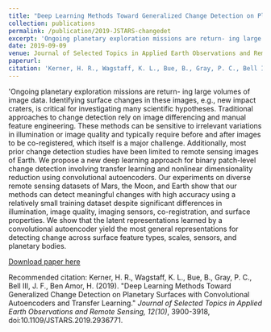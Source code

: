 ```yaml
---
title: "Deep Learning Methods Toward Generalized Change Detection on Planetary Surfaces with Convolutional Autoencoders and Transfer Learning"
collection: publications
permalink: /publication/2019-JSTARS-changedet
excerpt: 'Ongoing planetary exploration missions are return- ing large volumes of image data. Identifying surface changes in these images, e.g., new impact craters, is critical for investigating many scientific hypotheses. Traditional approaches to change detection rely on image differencing and manual feature engineering. These methods can be sensitive to irrelevant variations in illumination or image quality and typically require before and after images to be co-registered, which itself is a major challenge. Additionally, most prior change detection studies have been limited to remote sensing images of Earth. We propose a new deep learning approach for binary patch-level change detection involving transfer learning and nonlinear dimensionality reduction using convolutional autoencoders. Our experiments on diverse remote sensing datasets of Mars, the Moon, and Earth show that our methods can detect meaningful changes with high accuracy using a relatively small training dataset despite significant differences in illumination, image quality, imaging sensors, co-registration, and surface properties. We show that the latent representations learned by a convolutional autoencoder yield the most general representations for detecting change across surface feature types, scales, sensors, and planetary bodies.'
date: 2019-09-09
venue: Journal of Selected Topics in Applied Earth Observations and Remote Sensing
paperurl: 
citation: 'Kerner, H. R., Wagstaff, K. L., Bue, B., Gray, P. C., Bell III, J. F., Ben Amor, H. (2019). &quot;Deep Learning Methods Toward Generalized Change Detection on Planetary Surfaces with Convolutional Autoencoders and Transfer Learning.&quot; <i>Journal of Selected Topics in Applied Earth Observations and Remote Sensing, 12(10)</i>, 3900-3918, doi:10.1109/JSTARS.2019.2936771.'
---
```

'Ongoing planetary exploration missions are return- ing large volumes of image data. Identifying surface changes in these images, e.g., new impact craters, is critical for investigating many scientific hypotheses. Traditional approaches to change detection rely on image differencing and manual feature engineering. These methods can be sensitive to irrelevant variations in illumination or image quality and typically require before and after images to be co-registered, which itself is a major challenge. Additionally, most prior change detection studies have been limited to remote sensing images of Earth. We propose a new deep learning approach for binary patch-level change detection involving transfer learning and nonlinear dimensionality reduction using convolutional autoencoders. Our experiments on diverse remote sensing datasets of Mars, the Moon, and Earth show that our methods can detect meaningful changes with high accuracy using a relatively small training dataset despite significant differences in illumination, image quality, imaging sensors, co-registration, and surface properties. We show that the latent representations learned by a convolutional autoencoder yield the most general representations for detecting change across surface feature types, scales, sensors, and planetary bodies.

[Download paper here](http://hannah-rae.github.io/files/Kerner_et_al_2019_JSTARS.pdf)

Recommended citation: Kerner, H. R., Wagstaff, K. L., Bue, B., Gray, P. C., Bell III, J. F., Ben Amor, H. (2019). &quot;Deep Learning Methods Toward Generalized Change Detection on Planetary Surfaces with Convolutional Autoencoders and Transfer Learning.&quot; <i>Journal of Selected Topics in Applied Earth Observations and Remote Sensing, 12(10)</i>, 3900-3918, doi:10.1109/JSTARS.2019.2936771.